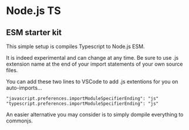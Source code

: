 # Node.js TS 
## ESM starter kit

This simple setup is compiles Typescript to Node.js ESM.

It is indeed experimental and can change at any time.
Be sure to use .js extension name at the end of your import statements of your own source files.

You can add these two lines to VSCode to add .js extentions for you on auto-imports...

```
"javascript.preferences.importModuleSpecifierEnding": "js"
"typescript.preferences.importModuleSpecifierEnding": "js"
```

An easier alternative you may consider is to simply dompile everything to commonjs.




